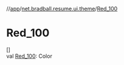//[app](../../index.md)/[net.bradball.resume.ui.theme](index.md)/[Red_100](-red_100.md)

# Red_100

[]\
val [Red_100](-red_100.md): Color
